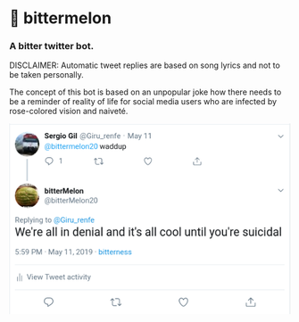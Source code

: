 # :melon: __bittermelon__
### A bitter twitter bot.

DISCLAIMER: Automatic tweet replies are based on song lyrics and not to be taken personally.

The concept of this bot is based on an unpopular joke how there needs to be a reminder of reality of life for social media users who are infected by rose-colored vision and naiveté.

![sample-tweet](https://github.com/natashaw/bittermelon/blob/master/doc/images/sampletweet.png?raw=true)
